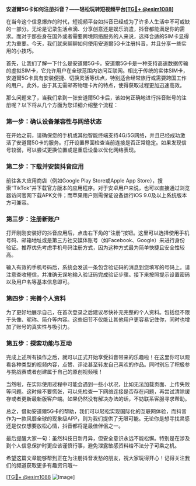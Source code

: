 **安道爾5G卡如何注册抖音？——轻松玩转短视频平台[[TG💪+ @esim1088](https://t.me/s/esim1088)]**

在当今这个信息爆炸的时代，短视频平台如抖音已经成为了许多人生活中不可或缺的一部分。无论是记录生活点滴、分享创意还是娱乐消遣，抖音都能满足你的需求。而对于那些身在国外或者需要跨境网络服务的人来说，选择合适的SIM卡显得尤为重要。今天，我们就来聊聊如何使用安道爾5G卡注册抖音，并且分享一些实用的小技巧。

首先，让我们了解一下什么是安道爾5G卡。安道爾5G卡是一种支持高速数据传输的虚拟SIM卡，它允许用户在全球范围内访问互联网。相比于传统的实体SIM卡，安道爾5G卡具有安装便捷、切换灵活等优点，特别适合经常旅行或需要跨国工作的用户。此外，由于其无需邮寄物理卡片的特点，使得获取过程更加迅速高效。

那么问题来了，当我们拿到一张安道爾5G卡后，该如何正确地进行抖音账号的注册呢？以下将从几个方面为您详细介绍整个流程：

### 第一步：确认设备兼容性与网络状态
在开始之前，请确保您的手机或其他智能终端支持4G/5G网络，并且已经成功激活了安道爾5G卡的服务。打开设置界面检查当前连接是否正常稳定。如果发现信号较弱，可以尝试更换位置或是重启设备以优化网络表现。

### 第二步：下载并安装抖音应用
前往各大应用商店（例如Google Play Store或Apple App Store），搜索“TikTok”并下载官方版本的应用程序。对于安卓用户来说，也可以直接通过浏览器访问官网下载APK文件；而苹果用户则需保证设备运行iOS 9.0及以上系统版本方可兼容。

### 第三步：注册新账户
打开刚刚安装好的抖音应用后，点击右下角的“注册”按钮。这里可以选择使用手机号码、邮箱地址或是第三方社交媒体账号（如Facebook、Google）来进行身份验证。推荐优先考虑手机号码注册方式，因为这种方式最为简单快捷且安全性较高。

输入有效的手机号码后，系统会发送一条包含验证码的消息到您填写的号码上。请注意查收短信，并准确无误地输入验证码完成验证步骤。接下来按照提示设置密码以及用户名等基本信息即可。

### 第四步：完善个人资料
为了更好地展示自己，在首次登录之后建议尽快补充完整的个人资料。包括但不限于头像、昵称、简介等内容。这些细节不仅能让其他用户更容易记住你，同时也增加了账号的真实性与吸引力。

### 第五步：探索功能与互动
完成上述所有操作之后，就可以正式开始享受抖音带来的乐趣啦！在这里你可以观看各种类型的视频内容，点赞、评论甚至转发自己喜欢的作品。同时别忘了积极参与挑战赛或者创建属于自己的原创视频哦！

当然啦，在实际使用过程中可能会遇到一些小状况，比如无法加载页面、上传失败等问题。这时候不要慌张，可以先检查一下网络连接是否存在问题，再尝试清除缓存或者更新最新版客户端。如果仍然没有解决办法的话，不妨联系客服寻求帮助。

总之，借助安道爾5G卡的帮助，我们可以轻松实现国际化的互联网体验，而抖音作为一款风靡全球的现象级APP，则为我们提供了无限可能。无论你是想寻找灵感还是仅仅想要放松心情，抖音都将是最佳伴侣之一。

最后提醒大家一句：虽然科技日新月异，但安全意识永远不能松懈。特别是在涉及到个人信息保护时更应该谨慎行事，避免泄露敏感资料给不法分子可乘之机。

希望这篇文章能够帮到正在为注册抖音发愁的朋友，祝大家玩得开心！记得关注我们的频道获取更多有趣资讯哦～

[[TG💪+ @esim1088](https://t.me/s/esim1088) ![Image](https://i.postimg.cc/4NQfJmqS/Snipaste-2025-05-13-00-14-12.png)]
